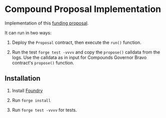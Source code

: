# Compound Proposal Implementation

Implementation of this [funding proposal](https://www.comp.xyz/t/certora-formal-verification-proposal/3116).

It can run in two ways:

1. Deploy the `Proposal` contract, then execute the `run()` function.

2. Run the test `forge test -vvvv` and copy the `propose()` calldata from the logs.
   Use the calldata as in input for Compounds Governor Bravo contract's `propose()` function.

## Installation

1. Install [Foundry](https://book.getfoundry.sh/getting-started/installation.html)

2. Run `forge install`

3. Run `forge test -vvvv` for tests.